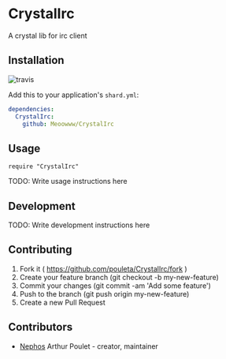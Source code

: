 # CrystalIrc

A crystal lib for irc client

## Installation

![travis](https://travis-ci.org/Meoowww/CrystalIrc.svg)

Add this to your application's `shard.yml`:

```yaml
dependencies:
  CrystalIrc:
    github: Meoowww/CrystalIrc
```


## Usage


```crystal
require "CrystalIrc"
```


TODO: Write usage instructions here

## Development

TODO: Write development instructions here

## Contributing

1. Fork it ( https://github.com/pouleta/CrystalIrc/fork )
2. Create your feature branch (git checkout -b my-new-feature)
3. Commit your changes (git commit -am 'Add some feature')
4. Push to the branch (git push origin my-new-feature)
5. Create a new Pull Request

## Contributors

- [Nephos](https://github.com/Nephos) Arthur Poulet - creator, maintainer
